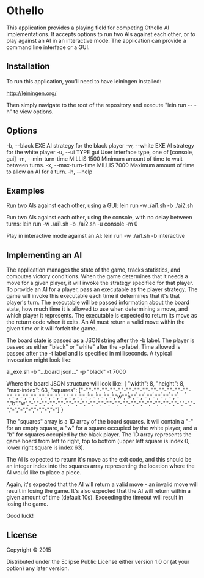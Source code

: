 # Othello

This application provides a playing field for competing Othello AI implementations. It accepts options to run two AIs against each other, or to play against an AI in an interactive mode. The application can provide a command line interface or a GUI.

## Installation

To run this application, you'll need to have leiningen installed:

http://leiningen.org/

Then simply navigate to the root of the repository and execute "lein run -- -h" to view options.

## Options
  -b, --black EXE                      AI strategy for the black player
  -w, --white EXE                      AI strategy for the white player
  -u, --ui TYPE               gui      User interface type, one of [console, gui]
  -m, --min-turn-time MILLIS  1500     Minimum amount of time to wait between turns.
  -x, --max-turn-time MILLIS  7000     Maximum amount of time to allow an AI for a turn.
  -h, --help

## Examples

Run two AIs against each other, using a GUI:
lein run -w ./ai1.sh -b ./ai2.sh

Run two AIs against each other, using the console, with no delay between turns:
lein run -w ./ai1.sh -b ./ai2.sh -u console -m 0

Play in interactive mode against an AI:
lein run -w ./ai1.sh -b interactive

## Implementing an AI
The application manages the state of the game, tracks statistics, and computes victory conditions. When the game determines that it needs a move for a given player, it will invoke the strategy specified for that player. To provide an AI for a player, pass an executable as the player strategy. The game will invoke this executable each time it determines that it's that player's turn. The executable will be passed information about the board state, how much time it is allowed to use when determining a move, and which player it represents. The executable is expected to return its move as the return code when it exits. An AI must return a valid move within the given time or it will forfeit the game.

The board state is passed as a JSON string after the -b label. The player is passed as either "black" or "white" after the -p label. Time allowed is passed after the -t label and is specified in milliseconds. A typical invocation might look like:

ai_exe.sh -b "...board json..." -p "black" -t 7000

Where the board JSON structure will look like:
{
  "width": 8,
  "height": 8,
  "max-index": 63,
  "squares": ["-","-","-","-","-","-","-","-","-","-","-","-","-","-","-","-","-","-","-","-","-","-","-","-","-","-","-","w","b","-","-","-","-","-","-","b","w","-","-","-","-","-","-","-","-","-","-","-","-","-","-","-","-","-","-","-","-","-","-","-","-","-","-","-"]
}

The "squares" array is a 1D array of the board squares. It will contain a "-" for an empty square, a "w" for a square occupied by the white player, and a "b" for squares occupied by the black player. The 1D array represents the game board from left to right, top to bottom (upper left square is index 0, lower right square is index 63).

The AI is expected to return it's move as the exit code, and this should be an integer index into the squares array representing the location where the AI would like to place a piece.

Again, it's expected that the AI will return a valid move - an invalid move will result in losing the game. It's also expected that the AI will return within a given amount of time (default 10s). Exceeding the timeout will result in losing the game.

Good luck!

## License

Copyright © 2015

Distributed under the Eclipse Public License either version 1.0 or (at
your option) any later version.

